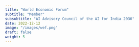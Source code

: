 ```yaml
---
title: "World Economic Forum"
subtitle: "Member"
subsubtitle: "AI Advisory Council of the AI for India 2030"
date: 2022-12-12
image: "/images/wef.png"
draft: false
weight: 5
---
```






